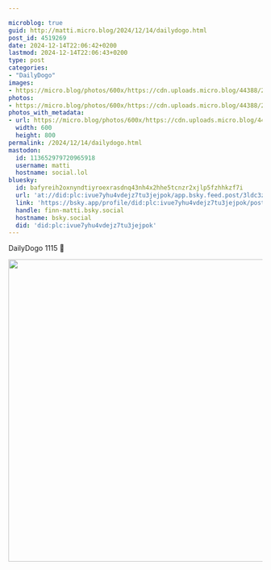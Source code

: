 ```yaml
---

microblog: true
guid: http://matti.micro.blog/2024/12/14/dailydogo.html
post_id: 4519269
date: 2024-12-14T22:06:42+0200
lastmod: 2024-12-14T22:06:43+0200
type: post
categories:
- "DailyDogo"
images:
- https://micro.blog/photos/600x/https://cdn.uploads.micro.blog/44388/2024/08574e5d4cb94ac4955dec0760375289.jpg
photos:
- https://micro.blog/photos/600x/https://cdn.uploads.micro.blog/44388/2024/08574e5d4cb94ac4955dec0760375289.jpg
photos_with_metadata:
- url: https://micro.blog/photos/600x/https://cdn.uploads.micro.blog/44388/2024/08574e5d4cb94ac4955dec0760375289.jpg
  width: 600
  height: 800
permalink: /2024/12/14/dailydogo.html
mastodon:
  id: 113652979720965918
  username: matti
  hostname: social.lol
bluesky:
  id: bafyreih2oxnyndtiyroexrasdnq43nh4x2hhe5tcnzr2xjlp5fzhhkzf7i
  url: 'at://did:plc:ivue7yhu4vdejz7tu3jejpok/app.bsky.feed.post/3ldc3zk2jn62e'
  link: 'https://bsky.app/profile/did:plc:ivue7yhu4vdejz7tu3jejpok/post/3ldc3zk2jn62e'
  handle: finn-matti.bsky.social
  hostname: bsky.social
  did: 'did:plc:ivue7yhu4vdejz7tu3jejpok'
---
```

DailyDogo 1115 🐶

<img src="https://micro.blog/photos/600x/https://blog.martin-haehnel.de/uploads/2024/08574e5d4cb94ac4955dec0760375289.jpg" width="600" alt="" />
